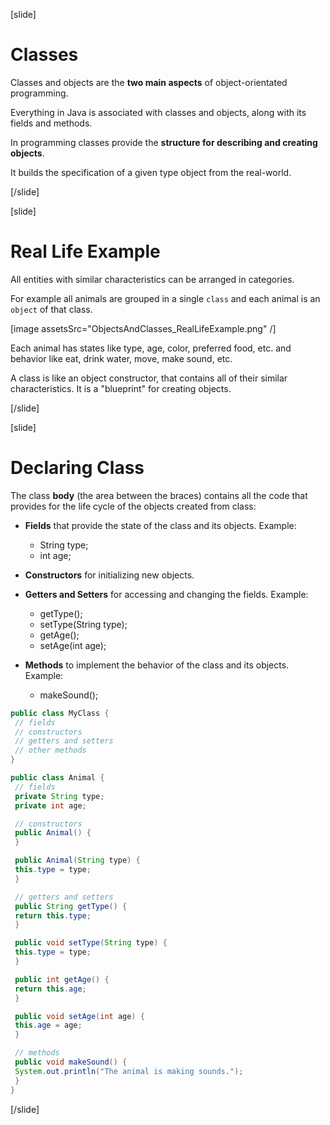 [slide]
# Classes

Classes and objects are the **two main aspects** of object-orientated programming. 

Everything in Java is associated with classes and objects, along with its fields and methods.

In programming classes provide the **structure for describing and creating objects**. 

It builds the specification of a given type object from the real-world.


[/slide]

[slide]
# Real Life Example

All entities with similar characteristics can be arranged in categories.

For example all animals are grouped in a single `class` and each animal is an `object` of that class.

[image assetsSrc="ObjectsAndClasses_RealLifeExample.png" /]

Each animal has states like type, age, color, preferred food, etc. and behavior like eat, drink water, move, make sound, etc. 

A class is like an object constructor, that contains all of their similar characteristics. It is a "blueprint" for creating objects.


[/slide]

[slide]
# Declaring Class

The class **body** (the area between the braces) contains all the code that provides for the life cycle of the objects created from class:
- **Fields** that provide the state of the class and its objects. Example: 
  - String type; 
  - int age;

- **Constructors** for initializing new objects.

- **Getters and Setters** for accessing and changing the fields. Example: 
  - getType(); 
  - setType(String type);
  - getAge();
  - setAge(int age);
 
- **Methods** to implement the behavior of the class and its objects. Example: 
  - makeSound();


```java
public class MyClass {
 // fields
 // constructors
 // getters and setters
 // other methods
}
```

```java
public class Animal {
 // fields
 private String type;
 private int age;

 // constructors
 public Animal() {
 }

 public Animal(String type) {
 this.type = type;
 }

 // getters and setters
 public String getType() {
 return this.type;
 }

 public void setType(String type) {
 this.type = type;
 }

 public int getAge() {
 return this.age;
 }

 public void setAge(int age) {
 this.age = age;
 }

 // methods
 public void makeSound() {
 System.out.println("The animal is making sounds.");
 }
}
```

[/slide]